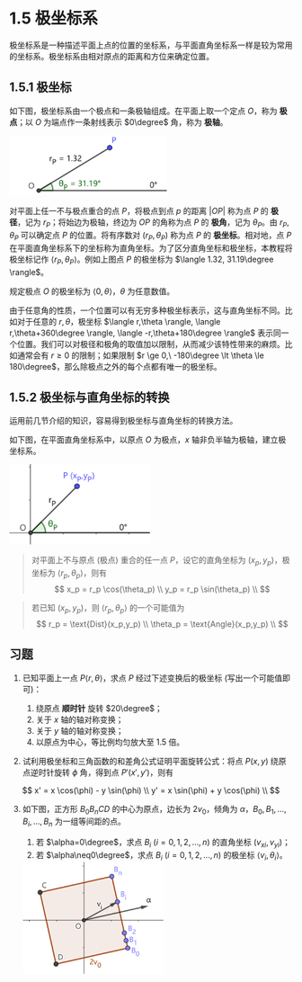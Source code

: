 # 1.5 极坐标系

极坐标系是一种描述平面上点的位置的坐标系，与平面直角坐标系一样是较为常用的坐标系。极坐标系由相对原点的距离和方位来确定位置。

## 1.5.1 极坐标
 
如下图，极坐标系由一个极点和一条极轴组成。在平面上取一个定点 $O$，称为 **极点**；以 $O$ 为端点作一条射线表示 $0\degree$ 角，称为 **极轴**。

<img src="assert/image-18.png" width="280px" />

对平面上任一不与极点重合的点 $P$，将极点到点 $p$ 的距离 $|OP|$ 称为点 $P$ 的 **极径**，记为 $r_P$；将始边为极轴，终边为 $OP$ 的角称为点 $P$ 的 **极角**，记为 $\theta_P$。由 $r_P,\theta_P$ 可以确定点 $P$ 的位置。将有序数对 $(r_P,\theta_P)$ 称为点 $P$ 的 **极坐标**。相对地，点 $P$ 在平面直角坐标系下的坐标称为直角坐标。为了区分直角坐标和极坐标，本教程将极坐标记作 $\langle r_P,\theta_P \rangle$。例如上图点 $P$ 的极坐标为 $\langle 1.32, 31.19\degree \rangle$。

规定极点 $O$ 的极坐标为 $\langle 0,\theta \rangle$，$\theta$ 为任意数值。

由于任意角的性质，一个位置可以有无穷多种极坐标表示，这与直角坐标不同。比如对于任意的 $r,\theta$，极坐标 $\langle r,\theta \rangle, \langle r,\theta+360\degree \rangle, \langle -r,\theta+180\degree \rangle$ 表示同一个位置。我们可以对极径和极角的取值加以限制，从而减少该特性带来的麻烦。比如通常会有 $r\ge0$ 的限制；如果限制 $r \ge 0,\ -180\degree \lt \theta \le 180\degree$，那么除极点之外的每个点都有唯一的极坐标。

## 1.5.2 极坐标与直角坐标的转换

运用前几节介绍的知识，容易得到极坐标与直角坐标的转换方法。

如下图，在平面直角坐标系中，以原点 $O$ 为极点，$x$ 轴非负半轴为极轴，建立极坐标系。

<img src="assert/image-19.png" width="250px" />

> 对平面上不与原点 (极点) 重合的任一点 $P$，设它的直角坐标为 $(x_p,y_p)$，极坐标为 $\langle r_p,\theta_p \rangle$，则有
> $$
x_p = r_p \cos(\theta_p) \\
y_p = r_p \sin(\theta_p) \\
> $$

> 若已知 $(x_p,y_p)$，则 $\langle r_p,\theta_p \rangle$ 的一个可能值为
> $$
r_p = \text{Dist}(x_p,y_p) \\
\theta_p = \text{Angle}(x_p,y_p) \\
> $$

## 习题

1. 已知平面上一点 $P\langle r,\theta \rangle$，求点 $P$ 经过下述变换后的极坐标 (写出一个可能值即可)：
   1. 绕原点 **顺时针** 旋转 $20\degree$；
   2. 关于 $x$ 轴的轴对称变换；
   3. 关于 $y$ 轴的轴对称变换；
   4. 以原点为中心，等比例均匀放大至 $1.5$ 倍。

2. 试利用极坐标和三角函数的和差角公式证明平面旋转公式：将点 $P(x,y)$ 绕原点逆时针旋转 $\phi$ 角，得到点 $P'(x',y')$，则有

$$
x' = x \cos(\phi) - y \sin(\phi) \\
y' = x \sin(\phi) + y \cos(\phi) \\
$$

3. 如下图，正方形 $B_0B_nCD$ 的中心为原点，边长为 $2v_0$，倾角为 $\alpha$，$B_0,B_1,...,B_i,...,B_n$ 为一组等间距的点。
   1. 若 $\alpha=0\degree$，求点 $B_i\ (i=0,1,2,...,n)$ 的直角坐标 $(v_{xi},v_{yi})$；
   2. 若 $\alpha\neq0\degree$，求点 $B_i\ (i=0,1,2,...,n)$ 的极坐标 $\langle v_i,\theta_i \rangle$。

    <img src="assert/image-20.png" width="250px" />